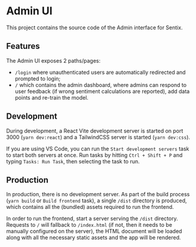 # Admin UI

This project contains the source code of the Admin interface for Sentix.

## Features

The Admin UI exposes 2 paths/pages:
- `/login` where unauthenticated users are automatically redirected and prompted to login;
- `/` which contains the admin dashboard, where admins can respond to user feedback (if wrong sentiment calculations are reported), add data points and re-train the model.

## Development

During development, a React Vite development server is started on port 3000 (`yarn dev:react`) and a TailwindCSS server is started (`yarn dev:css`).

If you are using VS Code, you can run the `Start development servers` task to start both servers at once. Run tasks by hitting `Ctrl + Shift + P` and typing `Tasks: Run Task`, then selecting the task to run.

## Production

In production, there is no development server. As part of the build process (`yarn build` or `Build frontend` task), a single `/dist` directory is produced, which contains all the (bundled) assets required to run the frontend.

In order to run the frontend, start a server serving the `/dist` directory. Requests to `/` will fallback to `/index.html` (if not, then it needs to be manually configured on the server), the HTML document will be loaded along with all the necessary static assets and the app will be rendered.